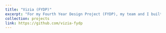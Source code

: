 ```yaml
---
title: "Vizia (FYDP)"
excerpt: "For my Fourth Year Design Project (FYDP), my team and I built a smart glasses device for the visually impaired. I was in charge of building computer vision features to allow users to accomplish tasks using the camera on the device. The computer vision features included are OCR, color detection, and money classification. We were awared an Interdisciplinary Capstone Design Award for this project.<br/><img src='/images/projects/vizia_pipeline.png' style='width:512px;'>"
collection: projects
link: https://github.com/vizia-fydp
---
```

